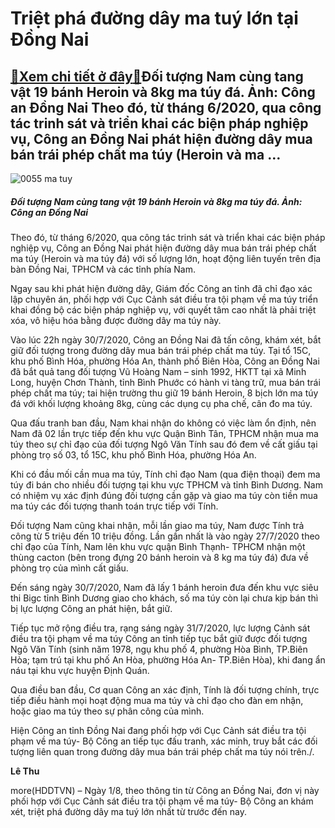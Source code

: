 Triệt phá đường dây ma tuý lớn tại Đồng Nai
===========================================

[:gift:Xem chi tiết ở đây:gift:](https://hddtvn.com/triet-pha-duong-day-ma-tuy-lon-tai-dong-nai/)Đối tượng Nam cùng tang vật 19 bánh Heroin và 8kg ma túy đá. Ảnh: Công an Đồng Nai Theo đó, từ tháng 6/2020, qua công tác trinh sát và triển khai các biện pháp nghiệp vụ, Công an Đồng Nai phát hiện đường dây mua bán trái phép chất ma túy (Heroin và ma …
-------------------------------------------------------------------------------------------------------------------------------------------------------------------------------------------------------------------------------------------------------------





![0055 ma tuy](https://haiquanonline.com.vn/stores/news_dataimages/hoalt/082020/01/17/in_article/0055_ma_tuy.jpg?rt=20200801172206 "undefined")



##### Đối tượng Nam cùng tang vật 19 bánh Heroin và 8kg ma túy đá. Ảnh: Công an Đồng Nai






Theo đó, từ tháng 6/2020, qua công tác trinh sát và triển khai các biện pháp nghiệp vụ, Công an Đồng Nai phát hiện đường dây mua bán trái phép chất ma túy (Heroin và ma túy đá) với số lượng lớn, hoạt động liên tuyến trên địa bàn Đồng Nai, TPHCM và các tỉnh phía Nam.


Ngay sau khi phát hiện đường dây, Giám đốc Công an tỉnh đã chỉ đạo xác lập chuyên án, phối hợp với Cục Cảnh sát điều tra tội phạm về ma túy triển khai đồng bộ các biện pháp nghiệp vụ, với quyết tâm cao nhất là phải triệt xóa, vô hiệu hóa bằng được đường dây ma túy này.


Vào lúc 22h ngày 30/7/2020, Công an Đồng Nai đã tấn công, khám xét, bắt giữ đối tượng trong đường dây mua bán trái phép chất ma túy. Tại tổ 15C, khu phố Bình Hóa, phường Hóa An, thành phố Biên Hòa, Công an Đồng Nai đã bắt quả tang đối tượng Vũ Hoàng Nam – sinh 1992, HKTT tại xã Minh Long, huyện Chơn Thành, tỉnh Bình Phước có hành vi tàng trữ, mua bán trái phép chất ma túy; tai hiện trường thu giữ 19 bánh Heroin, 8 bịch lớn ma túy đá với khối lượng khoảng 8kg, cùng các dụng cụ pha chế, cân đo ma túy.


Qua đấu tranh ban đầu, Nam khai nhận do không có việc làm ổn định, nên Nam đã 02 lần trực tiếp đến khu vực Quận Bình Tân, TPHCM nhận mua ma túy theo sự chỉ đạo của đối tượng Ngô Văn Tính sau đó đem về cất giấu tại phòng trọ số 03, tổ 15C, khu phố Bình Hóa, phường Hóa An.


Khi có đầu mối cần mua ma túy, Tính chỉ đạo Nam (qua điện thoại) đem ma túy đi bán cho nhiều đối tượng tại khu vực TPHCM và tỉnh Bình Dương. Nam có nhiệm vụ xác định đúng đối tượng cần gặp và giao ma túy còn tiền mua ma túy các đối tượng thanh toán trực tiếp với Tính.


Đối tượng Nam cũng khai nhận, mỗi lần giao ma túy, Nam được Tính trả công từ 5 triệu đến 10 triệu đồng. Lần gần nhất là vào ngày 27/7/2020 theo chỉ đạo của Tính, Nam lên khu vực quận Bình Thạnh- TPHCM nhận một thùng cacton (bên trong đựng 20 bánh heroin và 8 kg ma túy đá) đưa về phòng trọ của mình cất giấu.


Đến sáng ngày 30/7/2020, Nam đã lấy 1 bánh heroin đưa đến khu vực siêu thi Bigc tỉnh Bình Dương giao cho khách, số ma túy còn lại chưa kịp bán thì bị lực lượng Công an phát hiện, bắt giữ.


Tiếp tục mở rộng điều tra, rạng sáng ngày 31/7/2020, lực lượng Cảnh sát điều tra tội phạm về ma túy Công an tỉnh tiếp tục bắt giữ được đối tượng Ngô Văn Tính (sinh năm 1978, ngụ khu phố 4, phường Hòa Bình, TP.Biên Hòa; tạm trú tại khu phố An Hòa, phường Hóa An- TP.Biên Hòa), khi đang ẩn náu tại khu vực huyện Định Quán.


Qua điều ban đầu, Cơ quan Công an xác định, Tính là đối tượng chính, trực tiếp điều hành mọi hoạt động mua ma túy và chỉ đạo cho đàn em nhận, hoặc giao ma túy theo sự phân công của mình.


Hiện Công an tỉnh Đồng Nai đang phối hợp với Cục Cảnh sát điều tra tội phạm về ma túy- Bộ Công an tiếp tục đấu tranh, xác minh, truy bắt các đối tượng liên quan trong đường dây mua bán trái phép chất ma túy nói trên./.




**Lê Thu**



more(HDDTVN) – Ngày 1/8, theo thông tin từ Công an Đồng Nai, đơn vị này phối hợp với Cục Cảnh sát điều tra tội phạm về ma túy- Bộ Công an khám xét, triệt phá đường dây ma tuý lớn nhất từ trước đến nay.

